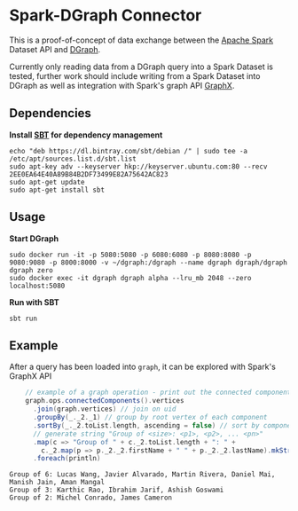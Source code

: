 # Spark-DGraph Connector
This is a proof-of-concept of data exchange between the [Apache Spark](http://spark.apache.org/) Dataset API and [DGraph](https://dgraph.io/).

Currently only reading data from a DGraph query into a Spark Dataset is tested, further work should include writing from a Spark Dataset into DGraph as well as integration with Spark's graph API [GraphX](http://spark.apache.org/graphx/).

## Dependencies

**Install [SBT](https://www.scala-sbt.org/) for dependency management**

```
echo "deb https://dl.bintray.com/sbt/debian /" | sudo tee -a /etc/apt/sources.list.d/sbt.list
sudo apt-key adv --keyserver hkp://keyserver.ubuntu.com:80 --recv 2EE0EA64E40A89B84B2DF73499E82A75642AC823
sudo apt-get update
sudo apt-get install sbt
```

## Usage

**Start DGraph**
```
sudo docker run -it -p 5080:5080 -p 6080:6080 -p 8080:8080 -p 9080:9080 -p 8000:8000 -v ~/dgraph:/dgraph --name dgraph dgraph/dgraph dgraph zero
sudo docker exec -it dgraph dgraph alpha --lru_mb 2048 --zero localhost:5080
```

**Run with SBT**
```
sbt run
```

## Example

After a query has been loaded into `graph`, it can be explored with Spark's GraphX API

```Scala
    // example of a graph operation - print out the connected components
    graph.ops.connectedComponents().vertices
      .join(graph.vertices) // join on uid
      .groupBy(_._2._1) // group by root vertex of each component
      .sortBy(_._2.toList.length, ascending = false) // sort by component size
      // generate string "Group of <size>: <p1>, <p2>, ... <pn>"
      .map(c => "Group of " + c._2.toList.length + ": " +
        c._2.map(p => p._2._2.firstName + " " + p._2._2.lastName).mkString(", "))
      .foreach(println)
```

```
Group of 6: Lucas Wang, Javier Alvarado, Martin Rivera, Daniel Mai, Manish Jain, Aman Mangal
Group of 3: Karthic Rao, Ibrahim Jarif, Ashish Goswami
Group of 2: Michel Conrado, James Cameron
```
